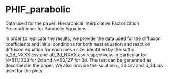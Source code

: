 # PHIF_parabolic
Data used for the paper: Hierarchical Interpolative Factorization Preconditioner for Parabolic Equations

In order to replicate the results, we provide the data used for the diffusion coefficients and initial conditions for both heat equation and reaction diffusion equation
for each mesh size, identified by the suffix a_2d_NXXX.csv and u0_2d_NXXX.csv respectively. In particular for N=511,1023 for 2d and N=63,127 for 3d. The rest can be generated as described in the paper.
We also provide the solution u_2d.csv and u_3d.csv used for the plots.
